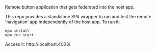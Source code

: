 Remote button application that gets federated into the host app.

This repo provides a standalone SPA wrapper to run and test the remote 'navigation' app independently of the host app. To run it:

    npm install
    npm run start

Access it:
    http://localhost:4003/
